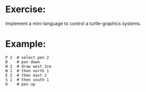 # Exercise:

Implement a mini-language to control a turtle-graphics systems.

# Example:

```
P 2  # select pen 2
D    # pen down
W 2  # draw west 2cm
N 1  # then north 1
E 2  # then east 2
S 1  # then south 1
U    # pen up
```
